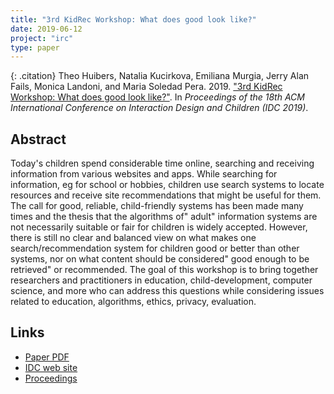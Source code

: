 ```yaml
---
title: "3rd KidRec Workshop: What does good look like?"
date: 2019-06-12
project: "irc"
type: paper
---
```


{: .citation}
Theo Huibers, Natalia Kucirkova, Emiliana Murgia, Jerry Alan Fails, Monica Landoni, and Maria Soledad Pera. 2019. ["3rd KidRec Workshop: What does good look like?"](#). In <cite>Proceedings of the 18th ACM International Conference on Interaction Design and Children (IDC 2019)</cite>.

## Abstract

Today's children spend considerable time online, searching and receiving information from various websites and apps. While searching for information, eg for school or hobbies, children use search systems to locate resources and receive site recommendations that might be useful for them. The call for good, reliable, child-friendly systems has been made many times and the thesis that the algorithms of" adult" information systems are not necessarily suitable or fair for children is widely accepted. However, there is still no clear and balanced view on what makes one search/recommendation system for children good or better than other systems, nor on what content should be considered" good enough to be retrieved" or recommended. The goal of this workshop is to bring together researchers and practitioners in education, child-development, computer science, and more who can address this questions while considering issues related to education, algorithms, ethics, privacy, evaluation.

## Links

* [Paper PDF](https://scholarworks.boisestate.edu/cgi/viewcontent.cgi?article=1210&context=cs_facpubs)
* [IDC web site](http://idc.acm.org/2019)
* [Proceedings](https://dl.acm.org/citation.cfm?id=3325162)
